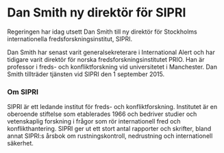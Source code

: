 # Dan Smith ny direktör för SIPRI

Regeringen har idag utsett Dan Smith till ny direktör för Stockholms internationella fredsforskningsinstitut, SIPRI.


Dan Smith har senast varit generalsekreterare i International Alert och har tidigare varit direktör för norska fredsforskningsinstitutet PRIO. Han är professor i freds\- och konfliktforskning vid universitetet i Manchester. Dan Smith tillträder tjänsten vid SIPRI den 1 september 2015\.

### Om SIPRI

SIPRI är ett ledande institut för freds\- och konfliktforskning. Institutet är en oberoende stiftelse som etablerades 1966 och bedriver studier och vetenskaplig forskning i frågor som rör internationell fred och konflikthantering. SIPRI ger ut ett stort antal rapporter och skrifter, bland annat SIPRI:s årsbok om rustningskontroll, nedrustning och internationell säkerhet.
